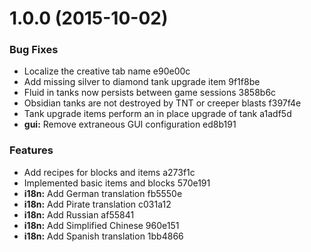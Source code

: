 <a name="1.0.0"></a>
# 1.0.0 (2015-10-02)


### Bug Fixes

* Localize the creative tab name e90e00c
* Add missing silver to diamond tank upgrade item 9f1f8be
* Fluid in tanks now persists between game sessions 3858b6c
* Obsidian tanks are not destroyed by TNT or creeper blasts f397f4e
* Tank upgrade items perform an in place upgrade of tank a1adf5d
* **gui:** Remove extraneous GUI configuration ed8b191

### Features

* Add recipes for blocks and items a273f1c
* Implemented basic items and blocks 570e191
* **i18n:** Add German translation fb5550e
* **i18n:** Add Pirate translation c031a12
* **i18n:** Add Russian af55841
* **i18n:** Add Simplified Chinese 960e151
* **i18n:** Add Spanish translation 1bb4866
